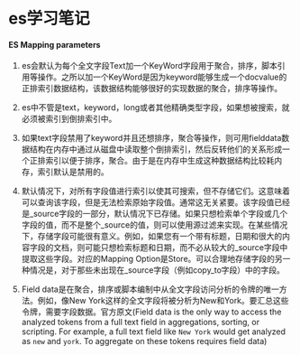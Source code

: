 # 								es学习笔记



#### ES Mapping parameters

1. es会默认为每个全文字段Text加一个KeyWord字段用于聚合，排序，脚本引用等操作。之所以加一个KeyWord是因为keyword能够生成一个docvalue的正排索引数据结构，该数据结构能够很好的实现数据的聚合，排序等操作。
2. es中不管是text，keyword，long或者其他精确类型字段，如果想被搜索，就必须被索引到倒排索引中。
3. 如果text字段禁用了keyword并且还想排序，聚合等操作，则可用fielddata数据结构在内存中通过从磁盘中读取整个倒排索引，然后反转他们的关系形成一个正排索引以便于排序，聚合。由于是在内存中生成这种数据结构比较耗内存，索引默认是禁用的。
4. 默认情况下，对所有字段值进行索引以使其可搜索，但不存储它们。这意味着可以查询该字段，但是无法检索原始字段值。通常这无关紧要。该字段值已经是_source字段的一部分，默认情况下已存储。如果只想检索单个字段或几个字段的值，而不是整个_source的值，则可以使用源过滤来实现。在某些情况下，存储字段可能很有意义。例如，如果您有一个带有标题，日期和很大的内容字段的文档，则可能只想检索标题和日期，而不必从较大的_source字段中提取这些字段。对应的Mapping Option是Store。可以合理地存储字段的另一种情况是，对于那些未出现在_source字段（例如copy_to字段）中的字段。

5. Field data是在聚合，排序或脚本编制中从全文字段访问分析的令牌的唯一方法。例如，像New York这样的全文字段将被分析为New和York。要汇总这些令牌，需要字段数据。官方原文(Field data is the only way to access the analyzed tokens from a full text field in aggregations, sorting, or scripting. For example, a full text field like `New York` would get analyzed as `new` and `york`. To aggregate on these tokens requires field data)